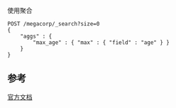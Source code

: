使用聚合
```
POST /megacorp/_search?size=0
{
    "aggs" : {
        "max_age" : { "max" : { "field" : "age" } }
    }
}
```
## 参考
[官方文档](https://www.elastic.co/guide/en/elasticsearch/reference/current/search-aggregations-metrics-max-aggregation.html)
